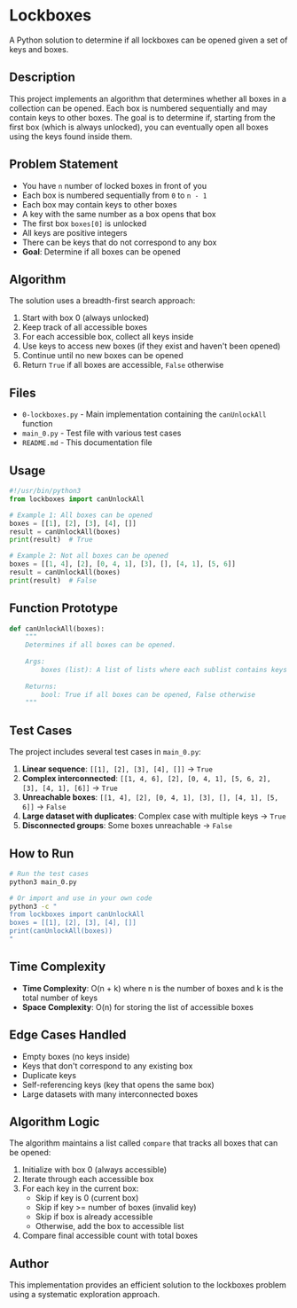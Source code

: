 # Lockboxes

A Python solution to determine if all lockboxes can be opened given a set of keys and boxes.

## Description

This project implements an algorithm that determines whether all boxes in a collection can be opened. Each box is numbered sequentially and may contain keys to other boxes. The goal is to determine if, starting from the first box (which is always unlocked), you can eventually open all boxes using the keys found inside them.

## Problem Statement

- You have `n` number of locked boxes in front of you
- Each box is numbered sequentially from `0` to `n - 1`
- Each box may contain keys to other boxes
- A key with the same number as a box opens that box
- The first box `boxes[0]` is unlocked
- All keys are positive integers
- There can be keys that do not correspond to any box
- **Goal**: Determine if all boxes can be opened

## Algorithm

The solution uses a breadth-first search approach:

1. Start with box 0 (always unlocked)
2. Keep track of all accessible boxes
3. For each accessible box, collect all keys inside
4. Use keys to access new boxes (if they exist and haven't been opened)
5. Continue until no new boxes can be opened
6. Return `True` if all boxes are accessible, `False` otherwise

## Files

- `0-lockboxes.py` - Main implementation containing the `canUnlockAll` function
- `main_0.py` - Test file with various test cases
- `README.md` - This documentation file

## Usage

```python
#!/usr/bin/python3
from lockboxes import canUnlockAll

# Example 1: All boxes can be opened
boxes = [[1], [2], [3], [4], []]
result = canUnlockAll(boxes)
print(result)  # True

# Example 2: Not all boxes can be opened
boxes = [[1, 4], [2], [0, 4, 1], [3], [], [4, 1], [5, 6]]
result = canUnlockAll(boxes)
print(result)  # False
```

## Function Prototype

```python
def canUnlockAll(boxes):
    """
    Determines if all boxes can be opened.
    
    Args:
        boxes (list): A list of lists where each sublist contains keys
    
    Returns:
        bool: True if all boxes can be opened, False otherwise
    """
```

## Test Cases

The project includes several test cases in `main_0.py`:

1. **Linear sequence**: `[[1], [2], [3], [4], []]` → `True`
2. **Complex interconnected**: `[[1, 4, 6], [2], [0, 4, 1], [5, 6, 2], [3], [4, 1], [6]]` → `True`
3. **Unreachable boxes**: `[[1, 4], [2], [0, 4, 1], [3], [], [4, 1], [5, 6]]` → `False`
4. **Large dataset with duplicates**: Complex case with multiple keys → `True`
5. **Disconnected groups**: Some boxes unreachable → `False`

## How to Run

```bash
# Run the test cases
python3 main_0.py

# Or import and use in your own code
python3 -c "
from lockboxes import canUnlockAll
boxes = [[1], [2], [3], [4], []]
print(canUnlockAll(boxes))
"
```

## Time Complexity

- **Time Complexity**: O(n + k) where n is the number of boxes and k is the total number of keys
- **Space Complexity**: O(n) for storing the list of accessible boxes

## Edge Cases Handled

- Empty boxes (no keys inside)
- Keys that don't correspond to any existing box
- Duplicate keys
- Self-referencing keys (key that opens the same box)
- Large datasets with many interconnected boxes

## Algorithm Logic

The algorithm maintains a list called `compare` that tracks all boxes that can be opened:

1. Initialize with box 0 (always accessible)
2. Iterate through each accessible box
3. For each key in the current box:
   - Skip if key is 0 (current box)
   - Skip if key >= number of boxes (invalid key)
   - Skip if box is already accessible
   - Otherwise, add the box to accessible list
4. Compare final accessible count with total boxes

## Author

This implementation provides an efficient solution to the lockboxes problem using a systematic exploration approach.